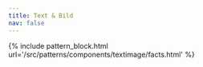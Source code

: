 ```yaml
---
title: Text & Bild
nav: false
---
```


{% include pattern_block.html url='/src/patterns/components/textimage/facts.html' %}
